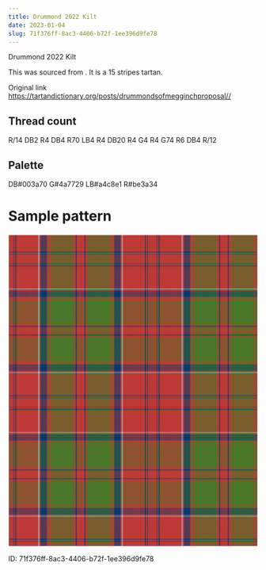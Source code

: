 ```yaml
---
title: Drummond 2022 Kilt
date: 2023-01-04
slug: 71f376ff-8ac3-4406-b72f-1ee396d9fe78
---
```

Drummond 2022 Kilt

This was sourced from <no value>.  It is a 15 stripes tartan.

Original link https://tartandictionary.org/posts/drummondsofmegginchproposal//

## Thread count
R/14 DB2 R4 DB4 R70 LB4 R4 DB20 R4 G4 R4 G74 R6 DB4 R/12

## Palette
DB#003a70 G#4a7729 LB#a4c8e1 R#be3a34

# Sample pattern

![Tartan detail](tartan.png "R/14 DB2 R4 DB4 R70 LB4 R4 DB20 R4 G4 R4 G74 R6 DB4 R/12 tartan")

ID: 71f376ff-8ac3-4406-b72f-1ee396d9fe78